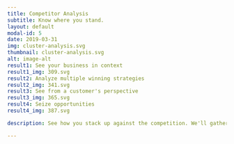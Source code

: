 ```yaml
---
title: Competitor Analysis
subtitle: Know where you stand.
layout: default
modal-id: 5
date: 2019-03-31
img: cluster-analysis.svg
thumbnail: cluster-analysis.svg
alt: image-alt
result1: See your business in context
result1_img: 309.svg
result2: Analyze multiple winning strategies
result2_img: 341.svg
result3: See from a customer's perspective
result3_img: 365.svg
result4: Seize opportunities
result4_img: 387.svg

description: See how you stack up against the competition. We'll gather data on your market, determine how your competitors are positioned, and provide an analysis of how you currently fit in the ecosystem & what opportunities exist for your growth.

---
```

